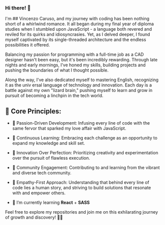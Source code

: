 ### Hi there! 👋

I'm ## Vincenzo Caruso, and my journey with coding has been nothing short of a whirlwind romance. It all began during my final year of diploma studies when I stumbled upon JavaScript - a language both revered and reviled for its quirks and idiosyncrasies. Yet, as I delved deeper, I found myself captivated by its single-threaded architecture and the endless possibilities it offered.

Balancing my passion for programming with a full-time job as a CAD designer hasn't been easy, but it's been incredibly rewarding. Through late nights and early mornings, I've honed my skills, building projects and pushing the boundaries of what I thought possible.

Along the way, I've also dedicated myself to mastering English, recognizing it as the univ
ersal language of technology and innovation. Each day is a battle against my own "lizard brain," pushing myself to learn and grow in pursuit of becoming a linchpin in the tech world.
## 🎯 Core Principles:

- 🔭 Passion-Driven Development: Infusing every line of code with the same fervor that sparked my love affair with JavaScript.

- 🤔 Continuous Learning: Embracing each challenge as an opportunity to expand my knowledge and skill set.

- 🚀 Innovation Over Perfection: Prioritizing creativity and experimentation over the pursuit of flawless execution.

- 👥 Community Engagement: Contributing to and learning from the vibrant and diverse tech community.

- 💖 Empathy-First Approach: Understanding that behind every line of code lies a human story, and striving to build solutions that resonate with and empower others.

- 🌱 I’m currently learning **React** + __SASS__

Feel free to explore my repositories and join me on this exhilarating journey of growth and discovery! 🌱✨
